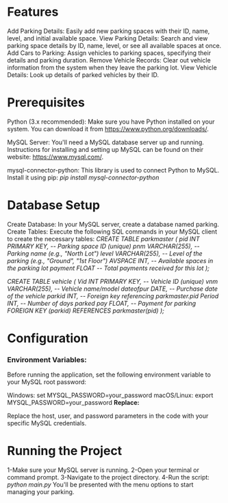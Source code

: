 # **Features**
Add Parking Details: Easily add new parking spaces with their ID, name, level, and initial available space.
View Parking Details: Search and view parking space details by ID, name, level, or see all available spaces at once.
Add Cars to Parking: Assign vehicles to parking spaces, specifying their details and parking duration.
Remove Vehicle Records: Clear out vehicle information from the system when they leave the parking lot.
View Vehicle Details: Look up details of parked vehicles by their ID.
# **Prerequisites**
Python (3.x recommended): Make sure you have Python installed on your system. You can download it from https://www.python.org/downloads/.

MySQL Server: You'll need a MySQL database server up and running.  Instructions for installing and setting up MySQL can be found on their website: https://www.mysql.com/.

mysql-connector-python: This library is used to connect Python to MySQL. Install it using pip:
*pip install mysql-connector-python*
# **Database Setup**
Create Database: In your MySQL server, create a database named parking.
Create Tables: Execute the following SQL commands in your MySQL client to create the necessary tables:
*CREATE TABLE parkmaster (
    pid INT PRIMARY KEY,   -- Parking space ID (unique)
    pnm VARCHAR(255),      -- Parking name (e.g., "North Lot")
    level VARCHAR(255),    -- Level of the parking (e.g., "Ground", "1st Floor")
    AVSPACE INT,           -- Available spaces in the parking lot
    payment FLOAT          -- Total payments received for this lot
);*

*CREATE TABLE vehicle (
    Vid INT PRIMARY KEY,    -- Vehicle ID (unique)
    vnm VARCHAR(255),      -- Vehicle name/model
    dateofpur DATE,        -- Purchase date of the vehicle
    parkid INT,            -- Foreign key referencing parkmaster.pid
    Period INT,            -- Number of days parked
    pay FLOAT,             -- Payment for parking
    FOREIGN KEY (parkid) REFERENCES parkmaster(pid)
);*
# **Configuration**
### **Environment Variables:**

Before running the application, set the following environment variable to your MySQL root password:

Windows: set MYSQL_PASSWORD=your_password
macOS/Linux: export MYSQL_PASSWORD=your_password
**Replace:**

Replace the host, user, and password parameters in the code with your specific MySQL credentials.
# **Running the Project**
1-Make sure your MySQL server is running.
2-Open your terminal or command prompt.
3-Navigate to the project directory.
4-Run the script:
*python main.py*
You'll be presented with the menu options to start managing your parking.





